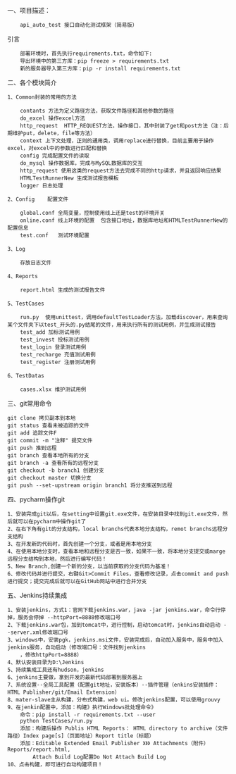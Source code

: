 一、项目描述：

        api_auto_test 接口自动化测试框架（简易版）
引言
        
        部署环境时，首先执行requirements.txt，命令如下:
        导出环境中的第三方库：pip freeze > requirements.txt
        新的服务器导入第三方库：pip -r install requirements.txt
    
二、各个模块简介

    1、Common封装的常用的方法

        contants 方法为定义路径方法，获取文件路径和其他参数的路径
        do_excel 操作excel方法
        http_request  HTTP_REQUEST方法，操作接口，其中封装了get和post方法（注：后期维护put，delete，file等方法）
        context 上下文处理，正则的通用类，调用replace进行替换，目前主要用于操作excel，对excel中的参数进行匹配和替换
        config 完成配置文件的读取
        do_mysql 操作数据库，完成与MySQL数据库的交互
        http_request 使用这类的request方法去完成不同的http请求，并且返回响应结果
        HTMLTestRunnerNew 生成测试报告模板
        logger 日志处理  
        
    2、Config    配置文件

        global.conf 全局变量，控制使用线上还是test的环境开关
        online.conf 线上环境的配置  包含接口地址，数据库地址和HTMLTestRunnerNew的配置信息
        test.conf   测试环境配置
        
    3、Log
    
        存放日志文件
        
    4、Reports

        report.html 生成的测试报告文件
        
    5、TestCases

        run.py  使用unittest，调用defaultTestLoader方法，加载discover，用来查询某个文件夹下以test_开头的.py结尾的文件，用来执行所有的测试用例，并生成测试报告
        test_add 加标测试用例
        test_invest 投标测试用例
        test_login 登录测试用例
        test_recharge 充值测试用例
        test_register 注册测试用例
        
    6、TestDatas

        cases.xlsx 维护测试用例
        
三、git常用命令

    git clone 拷贝副本到本地
    git status 查看未被追踪的文件
    git add 追踪文件F
    git commit -m "注释" 提交文件
    git push 推到远程
    git branch 查看本地所有的分支
    git branch -a 查看所有的远程分支
    git checkout -b branch1 创建分支
    git checkout master 切换分支
    git push --set-upstream origin branch1 将分支推送到远程
    
四、pycharm操作git

    1、安装完成git以后，在setting中设置git.exe文件，在安装目录中找到git.exe文件，然后就可以在pycharm中操作git了
    2、在右下角有git的分支结构，local branchs代表本地分支结构，remot branchs远程分支结构
    3、在开发新的代码时，首先创建一个分支，或者是用本地分支
    4、在使用本地分支时，查看本地和远程分支是否一致，如果不一致，将本地分支提交或marge远程分支结构到本地，然后进行编写代码！
    5、New Branch,创建一个新的分支，以当前获取的分支代码为基准！
    6、修改代码并进行提交，右键Git>Commit Files，查看修改记录，点击commit and push进行提交；提交完成后就可以在GitHub网站中进行合并分支

五、Jenkins持续集成

    1、安装jenkins，方式1：官网下载jenkins.war，java -jar jenkins.war，命令行停掉，服务会停掉 --httpPort=8888修改端口号
    2、下载jenkins.war包，加到tomcat中，进行控制，启动tomcat时，jenkins自动启动 --server.xml修改端口号
    3、windows中，安装pgk，jenkins.msi文件，安装完成后，自动加入服务中，服务中加入jenkins服务，自动启动（修改端口号：文件找到jenkins
        ，修改httpPort=8888）
    4、默认安装目录为D:\Jenkins
    5、持续集成工具还有hudson，jenkins
    6、jenkins主要做，拿到开发的最新代码部署到服务器上
    7、系统设置--全局工具配置（配置git地址，安装版本）--插件管理（enkins安装插件：HTML Publisher/git/Email Extension）
    8、mater-slave主从构建，分布式构建，web ui。修改jenkins配置，可以使用grouvy
    9、在jenkin配置中，添加：构建》执行Windows批处理命令》
        命令：pip install -r requirements.txt --user
        python TestCases/run.py
        添加：构建后操作 Publis HTML Reports： HTML directory to archive（文件路径）Index page[s]（页面地址）Report title（标题）
        添加：Editable Extended Email Publisher 》》》 Attachments（附件）Reports/report.html,
            Attach Build Log配置Do Not Attach Build Log
    10、点击构建，即可进行自动构建项目！